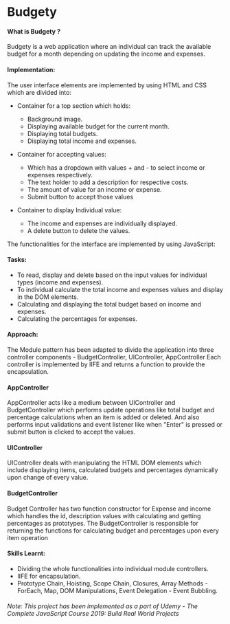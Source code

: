 # Budgety

#### What is Budgety ?<br/>
Budgety is a web application where an individual can track the available budget for a month depending on updating the income and expenses.

#### Implementation:
The user interface elements are implemented by using HTML and CSS which are divided into:
* Container for a top section which holds:
  * Background image.
  * Displaying available budget for the current month.
  * Displaying total budgets.
  * Displaying total income and expenses.
  
* Container for accepting values:
  * Which has a dropdown with values + and - to select income or expenses respectively.
  * The text holder to add a description for respective costs.
  * The amount of value for an income or expense.
  * Submit button to accept those values

* Container to display Individual value:
  * The income and expenses are individually displayed.
  * A delete button to delete the values.

The functionalities for the interface are implemented by using JavaScript:
#### Tasks:
  * To read, display and delete based on the input values for individual types (income and expenses).
  * To individual calculate the total income and expenses values and display in the DOM elements.
  * Calculating and displaying the total budget based on income and expenses.
  * Calculating the percentages for expenses.

#### Approach:
The Module pattern has been adapted to divide the application into three controller components - BudgetController, UIController, AppController 
Each controller is implemented by IIFE and returns a function to provide the encapsulation.
#### AppController
AppController acts like a medium between UIController and BudgetController which performs update operations like total budget and percentage calculations when an item is added or deleted. 
And also performs input validations and event listener like when "Enter" is pressed or submit button is clicked to accept the values.  
#### UIController
UIController deals with manipulating the HTML DOM elements which include displaying items, calculated budgets and percentages dynamically upon change of every value.
 
#### BudgetController
Budget Controller has two function constructor for Expense and income which handles the id, description values with calculating and getting percentages as prototypes.
The BudgetController is responsible for returning the functions for calculating budget and percentages upon every item operation
  
#### Skills Learnt:
* Dividing the whole functionalities into individual module controllers.
* IIFE for encapsulation.
* Prototype Chain, Hoisting, Scope Chain, Closures, Array Methods - ForEach, Map, DOM Manipulations, Event Delegation - Event Bubbling.
###### Note: This project has been implemented as a part of Udemy - The Complete JavaScript Course 2019: Build Real World Projects
